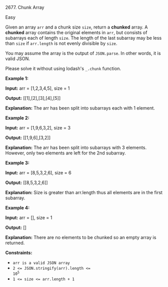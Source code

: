 2677\. Chunk Array

Easy

Given an array `arr` and a chunk size `size`, return a **chunked** array. A **chunked** array contains the original elements in `arr`, but consists of subarrays each of length `size`. The length of the last subarray may be less than `size` if `arr.length` is not evenly divisible by `size`.

You may assume the array is the output of `JSON.parse`. In other words, it is valid JSON.

Please solve it without using lodash's `_.chunk` function.

**Example 1:**

**Input:** arr = [1,2,3,4,5], size = 1

**Output:** [[1],[2],[3],[4],[5]]

**Explanation:** The arr has been split into subarrays each with 1 element.

**Example 2:**

**Input:** arr = [1,9,6,3,2], size = 3

**Output:** [[1,9,6],[3,2]]

**Explanation:** The arr has been split into subarrays with 3 elements. However, only two elements are left for the 2nd subarray.

**Example 3:**

**Input:** arr = [8,5,3,2,6], size = 6

**Output:** [[8,5,3,2,6]]

**Explanation:** Size is greater than arr.length thus all elements are in the first subarray.

**Example 4:**

**Input:** arr = [], size = 1

**Output:** []

**Explanation:** There are no elements to be chunked so an empty array is returned.

**Constraints:**

*   `arr is a valid JSON array`
*   <code>2 <= JSON.stringify(arr).length <= 10<sup>5</sup></code>
*   `1 <= size <= arr.length + 1`